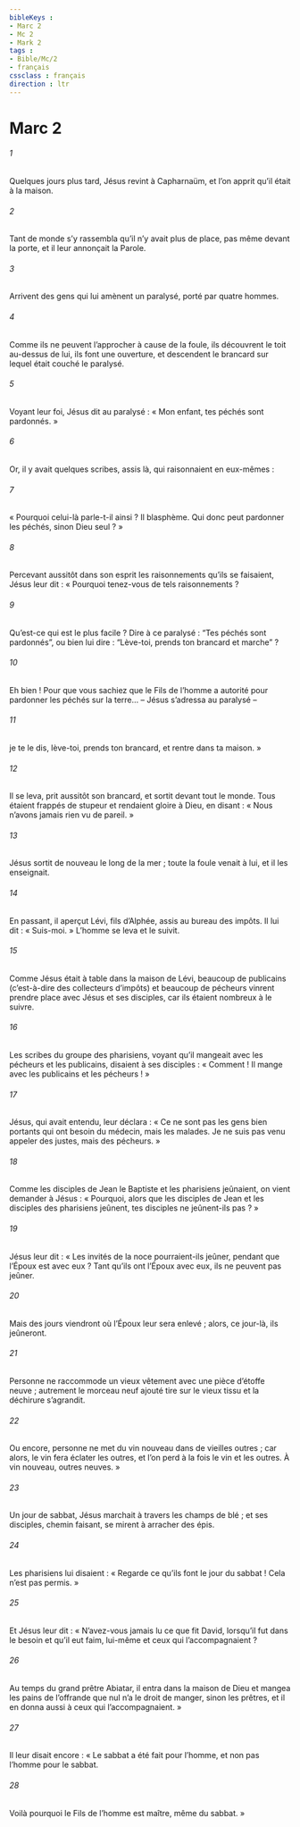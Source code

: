 ```yaml
---
bibleKeys : 
- Marc 2
- Mc 2
- Mark 2
tags : 
- Bible/Mc/2
- français
cssclass : français
direction : ltr
---
```


# Marc 2

###### 1
Quelques jours plus tard, Jésus revint à Capharnaüm, et l’on apprit qu’il était à la maison.
###### 2
Tant de monde s’y rassembla qu’il n’y avait plus de place, pas même devant la porte, et il leur annonçait la Parole.
###### 3
Arrivent des gens qui lui amènent un paralysé, porté par quatre hommes.
###### 4
Comme ils ne peuvent l’approcher à cause de la foule, ils découvrent le toit au-dessus de lui, ils font une ouverture, et descendent le brancard sur lequel était couché le paralysé.
###### 5
Voyant leur foi, Jésus dit au paralysé : « Mon enfant, tes péchés sont pardonnés. »
###### 6
Or, il y avait quelques scribes, assis là, qui raisonnaient en eux-mêmes :
###### 7
« Pourquoi celui-là parle-t-il ainsi ? Il blasphème. Qui donc peut pardonner les péchés, sinon Dieu seul ? »
###### 8
Percevant aussitôt dans son esprit les raisonnements qu’ils se faisaient, Jésus leur dit : « Pourquoi tenez-vous de tels raisonnements ?
###### 9
Qu’est-ce qui est le plus facile ? Dire à ce paralysé : “Tes péchés sont pardonnés”, ou bien lui dire : “Lève-toi, prends ton brancard et marche” ?
###### 10
Eh bien ! Pour que vous sachiez que le Fils de l’homme a autorité pour pardonner les péchés sur la terre… – Jésus s’adressa au paralysé –
###### 11
je te le dis, lève-toi, prends ton brancard, et rentre dans ta maison. »
###### 12
Il se leva, prit aussitôt son brancard, et sortit devant tout le monde. Tous étaient frappés de stupeur et rendaient gloire à Dieu, en disant : « Nous n’avons jamais rien vu de pareil. »
###### 13
Jésus sortit de nouveau le long de la mer ; toute la foule venait à lui, et il les enseignait.
###### 14
En passant, il aperçut Lévi, fils d’Alphée, assis au bureau des impôts. Il lui dit : « Suis-moi. » L’homme se leva et le suivit.
###### 15
Comme Jésus était à table dans la maison de Lévi, beaucoup de publicains (c’est-à-dire des collecteurs d’impôts) et beaucoup de pécheurs vinrent prendre place avec Jésus et ses disciples, car ils étaient nombreux à le suivre.
###### 16
Les scribes du groupe des pharisiens, voyant qu’il mangeait avec les pécheurs et les publicains, disaient à ses disciples : « Comment ! Il mange avec les publicains et les pécheurs ! »
###### 17
Jésus, qui avait entendu, leur déclara : « Ce ne sont pas les gens bien portants qui ont besoin du médecin, mais les malades. Je ne suis pas venu appeler des justes, mais des pécheurs. »
###### 18
Comme les disciples de Jean le Baptiste et les pharisiens jeûnaient, on vient demander à Jésus : « Pourquoi, alors que les disciples de Jean et les disciples des pharisiens jeûnent, tes disciples ne jeûnent-ils pas ? »
###### 19
Jésus leur dit : « Les invités de la noce pourraient-ils jeûner, pendant que l’Époux est avec eux ? Tant qu’ils ont l’Époux avec eux, ils ne peuvent pas jeûner.
###### 20
Mais des jours viendront où l’Époux leur sera enlevé ; alors, ce jour-là, ils jeûneront.
###### 21
Personne ne raccommode un vieux vêtement avec une pièce d’étoffe neuve ; autrement le morceau neuf ajouté tire sur le vieux tissu et la déchirure s’agrandit.
###### 22
Ou encore, personne ne met du vin nouveau dans de vieilles outres ; car alors, le vin fera éclater les outres, et l’on perd à la fois le vin et les outres. À vin nouveau, outres neuves. »
###### 23
Un jour de sabbat, Jésus marchait à travers les champs de blé ; et ses disciples, chemin faisant, se mirent à arracher des épis.
###### 24
Les pharisiens lui disaient : « Regarde ce qu’ils font le jour du sabbat ! Cela n’est pas permis. »
###### 25
Et Jésus leur dit : « N’avez-vous jamais lu ce que fit David, lorsqu’il fut dans le besoin et qu’il eut faim, lui-même et ceux qui l’accompagnaient ?
###### 26
Au temps du grand prêtre Abiatar, il entra dans la maison de Dieu et mangea les pains de l’offrande que nul n’a le droit de manger, sinon les prêtres, et il en donna aussi à ceux qui l’accompagnaient. »
###### 27
Il leur disait encore : « Le sabbat a été fait pour l’homme, et non pas l’homme pour le sabbat.
###### 28
Voilà pourquoi le Fils de l’homme est maître, même du sabbat. »
